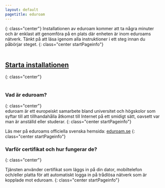 ```yaml
---
layout: default
pagetitle: eduroam
---
```


{: class="center"}
Installationen av eduroam kommer att ta några minuter och är enklast att genomföra på en plats där enheten är inom eduroams nätverk. Tänkt på att läsa igenom alla instruktioner i ett steg innan du påbörjar steget.
{: class="center startPageinfo"}
<br>
<br>

## [Starta installationen](./macos)
{: class="center"}
<br>
<br>

### Vad är eduroam?
{: class="center"}
<br>
eduroam är ett europeiskt samarbete bland universitet och högskolor som syftar till att tillhandahålla åtkomst till Internet på ett smidigt sätt, oavsett var man är anställd eller studerar. 
{: class="center startPageinfo"}
<br>

Läs mer på eduroams officiella svenska hemsida: [eduroam.se](www.eduroam.se)
{: class="center startPageinfo"}
<br>

### Varför certifikat och hur fungerar de?
{: class="center"}
<br>

Tjänsten använder certifikat som läggs in på din dator, mobiltelefon och/eller platta för att automatiskt logga in på trådlösa nätverk som är kopplade mot eduroam.
{: class="center startPageinfo"}
<br>
<br>
